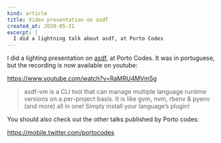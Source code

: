 ```yaml
---
kind: article
title: Video presentation on asdf
created_at: 2020-05-21
excerpt: |
  I did a lightning talk about asdf, at Porto Codes
---
```


I did a lighting presentation on [asdf](https://asdf-vm.com), at Porto Codes.
It was in portuguese, but the recording is now available on youtube:

<https://www.youtube.com/watch?v=RaMRU4MVm5g>

> asdf-vm is a CLI tool that can manage multiple language runtime versions on a
> per-project basis. It is like gvm, nvm, rbenv & pyenv (and more) all in one!
> Simply install your language’s plugin!

You should also check out the other talks published by Porto codes:

<https://mobile.twitter.com/portocodes>
